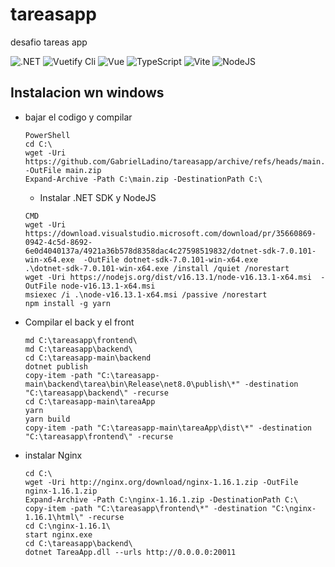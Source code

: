 # tareasapp
desafio tareas app


![.NET](https://img.shields.io/badge/.NET-8.0.0-green)
![Vuetify Cli](https://img.shields.io/badge/Vuetify/cli-3.6.10-green)
![Vue](https://img.shields.io/badge/Vue-3.4.29-green)
![TypeScript](https://img.shields.io/badge/TypeScript-5.2.2-green)
![Vite](https://img.shields.io/badge/Vite-5.3.1-green)
![NodeJS](https://img.shields.io/badge/NodeJS-20.12.1-green)

## Instalacion wn windows

+ bajar el codigo y compilar
  ```
  PowerShell
  cd C:\
  wget -Uri https://github.com/GabrielLadino/tareasapp/archive/refs/heads/main.zip  -OutFile main.zip
  Expand-Archive -Path C:\main.zip -DestinationPath C:\
  ```
  + Instalar .NET SDK y NodeJS
  ```
  CMD
  wget -Uri https://download.visualstudio.microsoft.com/download/pr/35660869-0942-4c5d-8692-6e0d4040137a/4921a36b578d8358dac4c27598519832/dotnet-sdk-7.0.101-win-x64.exe  -OutFile dotnet-sdk-7.0.101-win-x64.exe
  .\dotnet-sdk-7.0.101-win-x64.exe /install /quiet /norestart
  wget -Uri https://nodejs.org/dist/v16.13.1/node-v16.13.1-x64.msi  -OutFile node-v16.13.1-x64.msi
  msiexec /i .\node-v16.13.1-x64.msi /passive /norestart
  npm install -g yarn
  ```
+ Compilar el back y el front
  ```
  md C:\tareasapp\frontend\
  md C:\tareasapp\backend\
  cd C:\tareasapp-main\backend
  dotnet publish 
  copy-item -path "C:\tareasapp-main\backend\tarea\bin\Release\net8.0\publish\*" -destination "C:\tareasapp\backend\" -recurse
  cd C:\tareasapp-main\tareaApp  
  yarn
  yarn build 
  copy-item -path "C:\tareasapp-main\tareaApp\dist\*" -destination "C:\tareasapp\frontend\" -recurse
  ```
+ instalar Nginx
   ```
  cd C:\
  wget -Uri http://nginx.org/download/nginx-1.16.1.zip -OutFile nginx-1.16.1.zip
  Expand-Archive -Path C:\nginx-1.16.1.zip -DestinationPath C:\
  copy-item -path "C:\tareasapp\frontend\*" -destination "C:\nginx-1.16.1\html\" -recurse
  cd C:\nginx-1.16.1\
  start nginx.exe
  cd C:\tareasapp\backend\
  dotnet TareaApp.dll --urls http://0.0.0.0:20011
  ```
